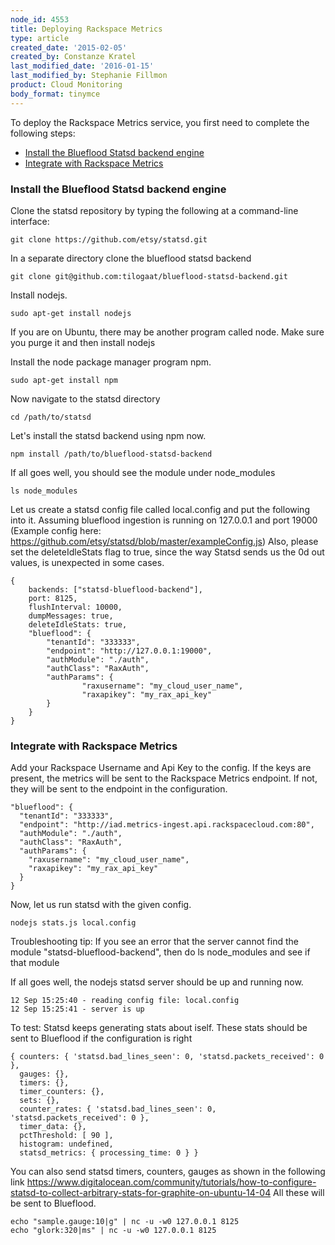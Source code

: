 ```yaml
---
node_id: 4553
title: Deploying Rackspace Metrics
type: article
created_date: '2015-02-05'
created_by: Constanze Kratel
last_modified_date: '2016-01-15'
last_modified_by: Stephanie Fillmon
product: Cloud Monitoring
body_format: tinymce
---
```


To deploy the Rackspace Metrics service, you first need to complete the
following steps:

-   [Install the Blueflood Statsd backend engine](#blueflood)
-   [Integrate with Rackspace Metrics](#integrate)

### <a href="" id="blueflood"></a>Install the Blueflood Statsd backend engine

Clone the statsd repository by typing the following at a command-line
interface:

    git clone https://github.com/etsy/statsd.git

In a separate directory clone the blueflood statsd backend

    git clone git@github.com:tilogaat/blueflood-statsd-backend.git

Install nodejs.

    sudo apt-get install nodejs

If you are on Ubuntu, there may be another program called node. Make
sure you purge it and then install nodejs

Install the node package manager program npm.

    sudo apt-get install npm

Now navigate to the statsd directory

    cd /path/to/statsd

Let's install the statsd backend using npm now.

    npm install /path/to/blueflood-statsd-backend

If all goes well, you should see the module under node\_modules

    ls node_modules

Let us create a statsd config file called local.config and put the
following into it. Assuming blueflood ingestion is running on 127.0.0.1
and port 19000 (Example config here:
<https://github.com/etsy/statsd/blob/master/exampleConfig.js>) Also,
please set the deleteIdleStats flag to true, since the way Statsd sends
us the 0d out values, is unexpected in some cases.

    {
        backends: ["statsd-blueflood-backend"],
        port: 8125,
        flushInterval: 10000,
        dumpMessages: true,
        deleteIdleStats: true,
        "blueflood": {
            "tenantId": "333333",
            "endpoint": "http://127.0.0.1:19000",
            "authModule": "./auth",
            "authClass": "RaxAuth",
            "authParams": {
                    "raxusername": "my_cloud_user_name",
                    "raxapikey": "my_rax_api_key"
            }
        }
    }

### <a href="" id="integrate"></a>Integrate with Rackspace Metrics

Add your Rackspace Username and Api Key to the config. If the keys are
present, the metrics will be sent to the Rackspace Metrics endpoint. If
not, they will be sent to the endpoint in the configuration.

    "blueflood": {
      "tenantId": "333333",
      "endpoint": "http://iad.metrics-ingest.api.rackspacecloud.com:80",
      "authModule": "./auth",
      "authClass": "RaxAuth",
      "authParams": {
        "raxusername": "my_cloud_user_name",
        "raxapikey": "my_rax_api_key"
      }
    }

Now, let us run statsd with the given config.

    nodejs stats.js local.config

Troubleshooting tip: If you see an error that the server cannot find the
module "statsd-blueflood-backend", then do ls node\_modules and see if
that module

If all goes well, the nodejs statsd server should be up and running now.

    12 Sep 15:25:40 - reading config file: local.config
    12 Sep 15:25:41 - server is up

To test: Statsd keeps generating stats about iself. These stats should
be sent to Blueflood if the configuration is right

    { counters: { 'statsd.bad_lines_seen': 0, 'statsd.packets_received': 0 },
      gauges: {},
      timers: {},
      timer_counters: {},
      sets: {},
      counter_rates: { 'statsd.bad_lines_seen': 0, 'statsd.packets_received': 0 },
      timer_data: {},
      pctThreshold: [ 90 ],
      histogram: undefined,
      statsd_metrics: { processing_time: 0 } }

You can also send statsd timers, counters, gauges as shown in the
following link
<https://www.digitalocean.com/community/tutorials/how-to-configure-statsd-to-collect-arbitrary-stats-for-graphite-on-ubuntu-14-04>
All these will be sent to Blueflood.

    echo "sample.gauge:10|g" | nc -u -w0 127.0.0.1 8125
    echo "glork:320|ms" | nc -u -w0 127.0.0.1 8125

